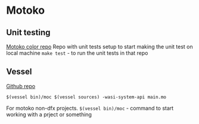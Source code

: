 # Motoko

## Unit testing

 [Motoko color repo](https://github.com/ByronBecker/motoko-color) Repo with unit tests setup to start making the unit test on local machine
`make test` - to run the unit tests in that repo

## Vessel

[Github repo](https://github.com/dfinity/vessel)

`$(vessel bin)/moc $(vessel sources) -wasi-system-api main.mo`

For motoko non-dfx projects.
`$(vessel bin)/moc` - command to start working with a prject or something
